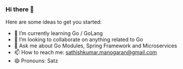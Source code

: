 ### Hi there 👋

<!--
**sathishkumar-manogaran/sathishkumar-manogaran** is a ✨ _special_ ✨ repository because its `README.md` (this file) appears on your GitHub profile.
-->

Here are some ideas to get you started:

- 🌱 I’m currently learning Go / GoLang
- 👯 I’m looking to collaborate on anything related to Go
- 💬 Ask me about Go Modules, Spring Framework and Microservices
- 📫 How to reach me: sathishkumar.manogaran@gmail.com
- 😄 Pronouns: Satz

